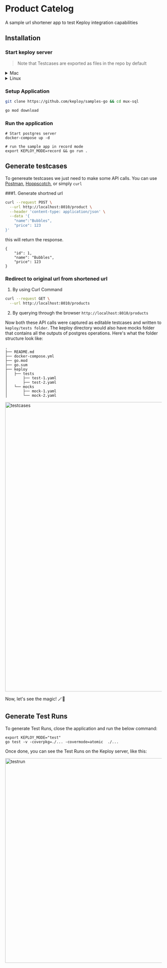 # Product Catelog
A sample url shortener app to test Keploy integration capabilities

## Installation
### Start keploy server
> Note that Testcases are exported as files in the repo by default

<details>
<summary>Mac</summary>

```shell
curl --silent --location "https://github.com/keploy/keploy/releases/latest/download/keploy_darwin_all.tar.gz" | tar xz -C /tmp

sudo mv /tmp/keploy /usr/local/bin

# start keploy with default settings
keploy
```

</details>

<details>
<summary>Linux</summary>

```shell
curl --silent --location "https://github.com/keploy/keploy/releases/latest/download/keploy_linux_amd64.tar.gz" | tar xz -C /tmp

sudo mv /tmp/keploy /usr/local/bin 

# start keploy with default settings
keploy
```

</details>


### Setup Application
```bash
git clone https://github.com/keploy/samples-go && cd mux-sql

go mod download
```

### Run the application
```shell
# Start postgres server 
docker-compose up -d

# run the sample app in record mode
export KEPLOY_MODE=record && go run .

```

## Generate testcases

To genereate testcases we just need to make some API calls. You can use [Postman](https://www.postman.com/), [Hoppscotch](https://hoppscotch.io/), or simply `curl`

###1. Generate shortned url

```bash
curl --request POST \
  --url http://localhost:8010/product \
  --header 'content-type: application/json' \
  --data '{
    "name":"Bubbles", 
    "price": 123
}'
```
this will return the response. 
```
{
    "id": 1,
    "name": "Bubbles",
    "price": 123
}
```

### Redirect to original url from shortened url
1. By using Curl Command
```bash
curl --request GET \
  --url http://localhost:8010/products
```

2. By querying through the browser `http://localhost:8010/products`

Now both these API calls were captured as editable testcases and written to ``keploy/tests folder``. The keploy directory would also have mocks folder that contains all the outputs of postgres operations. Here's what the folder structure look like:

```
.
├── README.md
├── docker-compose.yml
├── go.mod
├── go.sum
├── keploy
│   ├── tests
│       ├── test-1.yaml
│       ├── test-2.yaml
│   └── mocks
│       ├── mock-1.yaml
│       └── mock-2.yaml

```

<img width="929" alt="testcases" src="https://user-images.githubusercontent.com/53110238/217449242-d2b24d72-426a-4da5-8196-6929a652cad4.png">

Now, let's see the magic! 🪄💫

## Generate Test Runs

To generate Test Runs, close the application and run the below command:
```
export KEPLOY_MODE="test"
go test -v -coverpkg=./... -covermode=atomic  ./...
```

Once done, you can see the Test Runs on the Keploy server, like this:

<img width="657" alt="testrun" src="https://user-images.githubusercontent.com/53110238/217449300-3a41c3e8-9d93-488c-a47f-0c6928236419.png">



